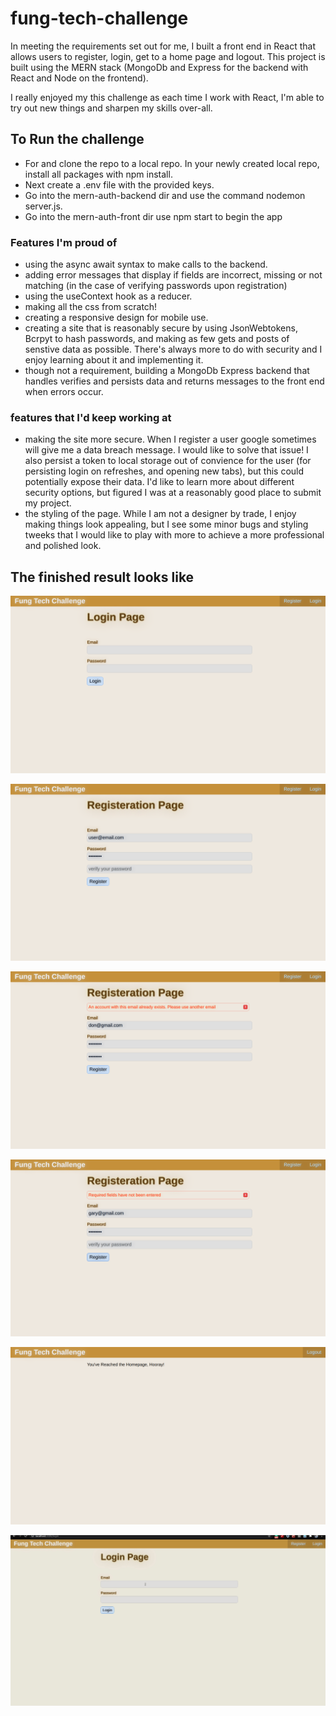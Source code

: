 # fung-tech-challenge

In meeting the requirements set out for me, I built a front end in React that allows users to register, login, get to a home page and logout. This project is built using the MERN stack (MongoDb and Express for the backend with React and Node on the frontend).

I really enjoyed my this challenge as each time I work with React, I'm able to try out new things and sharpen my skills over-all.

## To Run the challenge

- For and clone the repo to a local repo.  In your newly created local repo, install all packages with npm install. 
- Next create a .env file with the provided keys. 
- Go into the mern-auth-backend dir and use the command nodemon server.js. 
- Go into the mern-auth-front dir use npm start to begin the app


### Features I'm proud of

- using the async await syntax to make calls to the backend.
- adding error messages that display if fields are incorrect, missing or not matching (in the case of verifying passwords upon registration)
- using the useContext hook as a reducer.
- making all the css from scratch! 
- creating a responsive design for mobile use.
- creating a site that is reasonably secure by using JsonWebtokens, Bcrpyt to hash passwords, and making as few gets and posts of senstive data as possible. There's always more to do with security and I enjoy learning about it and implementing it.
- though not a requirement, building a MongoDb Express backend that handles verifies and persists data and returns messages to the front end when errors occur.

### features that I'd keep working at 
- making the site more secure. When I register a user google sometimes will give me a data breach message. I would like to solve that issue! I also persist a token to local storage out of convience for the user (for persisting login on refreshes, and opening new tabs), but this could potentially expose their data. I'd like to learn more about different security options, but figured I was at a reasonably good place to submit my project.
- the styling of the page. While I am not a designer by trade, I enjoy making things look appealing, but I see some minor bugs and styling tweeks that I would like to play with more to achieve a more professional and polished look.

## The finished result looks like

!['Login Page'](https://github.com/Don-Stevenson/fung-tech-challenge/blob/main/docs/Login.png)

!['Register Page'](https://github.com/Don-Stevenson/fung-tech-challenge/blob/main/docs/Registration.png)

!['Sample Error Display'](https://github.com/Don-Stevenson/fung-tech-challenge/blob/main/docs/Error1.png)

!['Sample Error 2 Display'](https://github.com/Don-Stevenson/fung-tech-challenge/blob/main/docs/Error2.png)

!['Home Page'](https://github.com/Don-Stevenson/fung-tech-challenge/blob/main/docs/HomePage.png)

![User Story Gif](https://github.com/Don-Stevenson/fung-tech-challenge/blob/main/docs/fung-tech-challenge.gif)